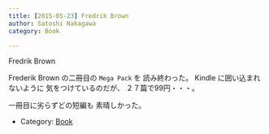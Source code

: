 ```yaml
---
title: [2015-05-23] Fredrik Brown
author: Satoshi Nakagawa
category: Book

---
```


Fredrik Brown

 Frederik Brown の二冊目の `Mega Pack` を
読み終わった。
Kindle に囲い込まれないように
気をつけているのだが、
２７篇で99円・・・。

 一冊目に劣らずどの短編も
素晴しかった。

- Category: [Book](https://merapano.github.io/categories.html#Book)

